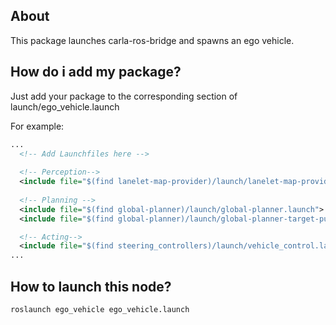 ## About
This package launches carla-ros-bridge and spawns an ego vehicle.

## How do i add my package?
Just add your package to the corresponding section of launch/ego_vehicle.launch

For example:

```xml
...
  <!-- Add Launchfiles here -->
  
  <!-- Perception-->
  <include file="$(find lanelet-map-provider)/launch/lanelet-map-provider.launch">  </include>
  
  <!-- Planning -->
  <include file="$(find global-planner)/launch/global-planner.launch">  </include>  
  <include file="$(find global-planner)/launch/global-planner-target-publisher.launch">  </include>

  <!-- Acting-->
  <include file="$(find steering_controllers)/launch/vehicle_control.launch">  </include>
...
```


## How to launch this node?
```shell
roslaunch ego_vehicle ego_vehicle.launch
```
